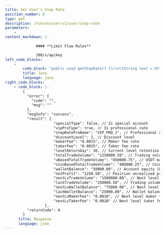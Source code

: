 ```yaml
---
title: Get User's Step Rate
position_number: 8
type: get
description: /future/user/v1/user/step-rate
parameters:
    -
content_markdown: |-
  
              #### **Limit Flow Rules**

              200/s/apikey
left_code_blocks:
    -
        code_block: "public void getStepRate() {\r\n\tString text = HttpUtil.get(URL + \"/future/user/v1/user/step-rate\");\r\n\tSystem.out.println(text);\r\n}"
        title: Java
        language: java
right_code_blocks:
    - code_block: |-
        {
          "error": {
            "code": "",
            "msg": ""
          },
          "msgInfo": "success",
          "result": {
                      "specialType": false, // Is special account
                      "vipProType": true, // Is professional rate
                      "stepRateProName": "VIP_PRO_1", // Professional rate name
                      "discountLevel": 2, // Discount level
                      "makerFee": "0.0015", // Maker fee rate
                      "takerFee": "0.0025", // Taker fee rate
                      "levelReturnDay": 30, // Current level retention days
                      "totalTradeVolume": "1250000.50", // Trading volume in the past 29 days + today (updated every 10 minutes)
                      "uBasedTotalTradeVolume": "850000.75", // USDT-margined trading volume in the past 29 days + today
                      "coinBasedTotalTradeVolume": "400000.25", // Coin-margined trading volume in the past 29 days + today
                      "walletBalance": "50000.00", // Account equity (USDT, updated every 10 minutes): wallet balance + unrealized profit and loss
                      "notProfit": "1250.50", // Position unrealized profit and loss (USDT, updated every 10 minutes)
                      "nextLvTradeVolume": "1500000.00", // Next level trading volume
                      "lackTradeVolume": "250000.50", // Trading volume needed for next level
                      "nextLvWalletBalance": "75000.00", // Next level wallet balance
                      "lackWalletBalance": "25000.00", // Wallet balance needed for next level
                      "nextLvMakerFee": "0.0010", // Next level maker fee rate
                      "nextLvTakerFee": "0.0020" // Next level taker fee rate
                  },
          "returnCode": 0
        }
      title: Response
      language: json
---
```

